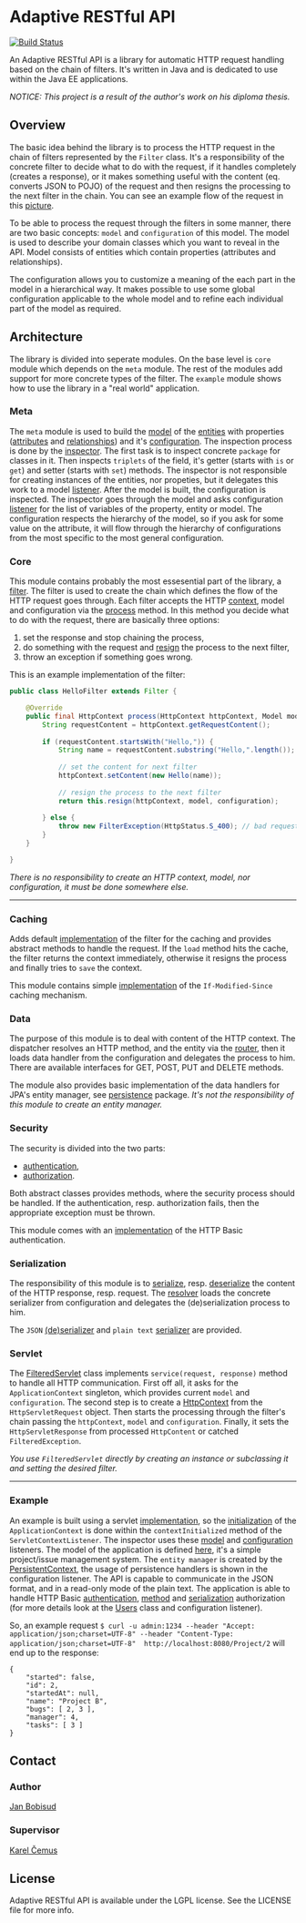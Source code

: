 # Adaptive RESTful API

[![Build Status](https://travis-ci.org/jSquirrel/adaptive-restful-api.svg)](https://travis-ci.org/jSquirrel/adaptive-restful-api)

An Adaptive RESTful API is a library for automatic HTTP request handling based on the chain of filters. It's written in Java and is dedicated to use within the Java EE applications.

*NOTICE: This project is a result of the author's work on his diploma thesis.*

## Overview

The basic idea behind the library is to process the HTTP request in the chain of filters represented by the `Filter` class. It's a responsibility of the concrete filter to decide what to do with the request, if it handles completely (creates a response), or it makes something useful with the content (eq. converts JSON to POJO) of the request and then resigns the processing to the next filter in the chain. You can see an example flow of the request in this [picture](https://www.dropbox.com/s/ukekqpa2zx9o0ub/Context%20Flow.png).

To be able to process the request through the filters in some manner, there are two basic concepts: `model` and `configuration` of this model. The model is used to describe your domain classes which you want to reveal in the API. Model consists of entities which contain properties (attributes and relationships).

The configuration allows you to customize a meaning of the each part in the model in a hierarchical way. It makes possible to use some global configuration applicable to the whole model and to refine each individual part of the model as required.

## Architecture

The library is divided into seperate modules. On the base level is `core` module which depends on the `meta` module. The rest of the modules add support for more concrete types of the filter. The `example` module shows how to use the library in a "real world" application.

### Meta

The `meta` module is used to build the [model](https://github.com/bobisjan/adaptive-restful-api/blob/master/meta/src/main/java/cz/cvut/fel/adaptiverestfulapi/meta/model/Model.java) of the [entities](https://github.com/bobisjan/adaptive-restful-api/blob/master/meta/src/main/java/cz/cvut/fel/adaptiverestfulapi/meta/model/Entity.java) with properties ([attributes](https://github.com/bobisjan/adaptive-restful-api/blob/master/meta/src/main/java/cz/cvut/fel/adaptiverestfulapi/meta/model/Attribute.java) and [relationships](https://github.com/bobisjan/adaptive-restful-api/blob/master/meta/src/main/java/cz/cvut/fel/adaptiverestfulapi/meta/model/Relationship.java)) and it's [configuration](https://github.com/bobisjan/adaptive-restful-api/blob/master/meta/src/main/java/cz/cvut/fel/adaptiverestfulapi/meta/configuration/Configuration.java). The inspection process is done by the [inspector](https://github.com/bobisjan/adaptive-restful-api/blob/master/meta/src/main/java/cz/cvut/fel/adaptiverestfulapi/meta/Inspector.java). The first task is to inspect concrete `package` for classes in it. Then inspects `triplets` of the field, it's getter (starts with `is` or `get`) and setter (starts with `set`) methods. The inspector is not responsible for creating instances of the entities, nor propeties, but it delegates this work to a model [listener](https://github.com/bobisjan/adaptive-restful-api/blob/master/meta/src/main/java/cz/cvut/fel/adaptiverestfulapi/meta/ModelInspectionListener.java). After the model is built, the configuration is inspected. The inspector goes through the model and asks configuration [listener](https://github.com/bobisjan/adaptive-restful-api/blob/master/meta/src/main/java/cz/cvut/fel/adaptiverestfulapi/meta/ConfigurationInspectionListener.java) for the list of variables of the property, entity or model. The configuration respects the hierarchy of the model, so if you ask for some value on the attribute, it will flow through the hierarchy of configurations from the most specific to the most general configuration.

### Core

This module contains probably the most essesential part of the library, a [filter](https://github.com/bobisjan/adaptive-restful-api/blob/master/core/src/main/java/cz/cvut/fel/adaptiverestfulapi/core/Filter.java). The filter is used to create the chain which defines the flow of the HTTP request goes through. Each filter accepts the HTTP [context](https://github.com/bobisjan/adaptive-restful-api/blob/master/core/src/main/java/cz/cvut/fel/adaptiverestfulapi/core/HttpContext.java), model and configuration via the [process](https://github.com/bobisjan/adaptive-restful-api/blob/master/core/src/main/java/cz/cvut/fel/adaptiverestfulapi/core/Filter.java#L70) method. In this method you decide what to do with the request, there are basically three options:

1. set the response and stop chaining the process,
2. do something with the request and [resign](https://github.com/bobisjan/adaptive-restful-api/blob/master/core/src/main/java/cz/cvut/fel/adaptiverestfulapi/core/Filter.java#L55) the process to the next filter,
3. throw an exception if something goes wrong.

This is an example implementation of the filter:

```java
public class HelloFilter extends Filter {

    @Override
    public final HttpContext process(HttpContext httpContext, Model model, Configuration configuration) throws FilterException {
        String requestContent = httpContext.getRequestContent();
        
        if (requestContent.startsWith("Hello,")) {
            String name = requestContent.substring("Hello,".length());
            
            // set the content for next filter
            httpContext.setContent(new Hello(name));
            
            // resign the process to the next filter
            return this.resign(httpContext, model, configuration);
            
        } else {
            throw new FilterException(HttpStatus.S_400); // bad request
        }
    }

}
```

*There is no responsibility to create an HTTP context, model, nor configuration, it must be done somewhere else.*

<hr>

### Caching

Adds default [implementation](https://github.com/bobisjan/adaptive-restful-api/blob/master/caching/src/main/java/cz/cvut/fel/adaptiverestfulapi.caching/Cache.java) of the filter for the caching and provides abstract methods to handle the request. If the `load` method hits the cache, the filter returns the context immediately, otherwise it resigns the process and finally tries to `save` the context.

This module contains simple [implementation](https://github.com/bobisjan/adaptive-restful-api/blob/master/caching/src/main/java/cz/cvut/fel/adaptiverestfulapi.caching/IfModifiedSinceCache.java) of the `If-Modified-Since` caching mechanism.

### Data

The purpose of this module is to deal with content of the HTTP context. The dispatcher resolves an HTTP method, and the entity via the [router](https://github.com/bobisjan/adaptive-restful-api/blob/master/core/src/main/java/cz/cvut/fel/adaptiverestfulapi/core/HttpRouter.java), then it loads data handler from the configuration and delegates the process to him. There are available interfaces for GET, POST, PUT and DELETE methods.

The module also provides basic implementation of the data handlers for JPA's entity manager, see [persistence](https://github.com/bobisjan/adaptive-restful-api/tree/master/data/src/main/java/cz/cvut/fel/adaptiverestfulapi/data/persistence) package. *It's not the responsibility of this module to create an entity manager.*

### Security

The security is divided into the two parts:

* [authentication](https://github.com/bobisjan/adaptive-restful-api/blob/master/security/src/main/java/cz/cvut/fel/adaptiverestfulapi/security/Authentication.java),
* [authorization](https://github.com/bobisjan/adaptive-restful-api/blob/master/security/src/main/java/cz/cvut/fel/adaptiverestfulapi/security/Authorization.java).

Both abstract classes provides methods, where the security process should be handled. If the authentication, resp. authorization fails, then the appropriate exception must be thrown.

This module comes with an [implementation](https://github.com/bobisjan/adaptive-restful-api/blob/master/security/src/main/java/cz/cvut/fel/adaptiverestfulapi/security/basic/BasicAuthentication.java) of the HTTP Basic authentication.

### Serialization

The responsibility of this module is to [serialize](https://github.com/bobisjan/adaptive-restful-api/blob/master/serialization/src/main/java/cz/cvut/fel/adaptiverestfulapi/serialization/Serializer.java#L22), resp. [deserialize](https://github.com/bobisjan/adaptive-restful-api/blob/master/serialization/src/main/java/cz/cvut/fel/adaptiverestfulapi/serialization/Serializer.java#L22) the content of the HTTP response, resp. request. The [resolver](https://github.com/bobisjan/adaptive-restful-api/blob/master/serialization/src/main/java/cz/cvut/fel/adaptiverestfulapi/serialization/Resolver.java) loads the concrete serializer from configuration and delegates the (de)serialization process to him.

The `JSON` [(de)serializer](https://github.com/bobisjan/adaptive-restful-api/blob/master/serialization/src/main/java/cz/cvut/fel/adaptiverestfulapi/serialization/application/json/JsonSerializer.java) and `plain text` [serializer](https://github.com/bobisjan/adaptive-restful-api/blob/master/serialization/src/main/java/cz/cvut/fel/adaptiverestfulapi/serialization/text/plain/PlainTextSerializer.java) are provided.

### Servlet

The [FilteredServlet](https://github.com/bobisjan/adaptive-restful-api/blob/master/servlet/src/main/java/cz/cvut/fel/adaptiverestfulapi/servlet/FilteredServlet.java) class implements `service(request, response)` method to handle all HTTP communication. First off all, it asks for the `ApplicationContext` singleton, which provides current `model` and `configuration`. The second step is to create a [HttpContext](https://github.com/bobisjan/adaptive-restful-api/blob/master/core/src/main/java/cz/cvut/fel/adaptiverestfulapi/core/HttpContext.java) from the `HttpServletRequest` object. Then starts the processing through the filter's chain passing the `httpContext`, `model` and `configuration`. Finally, it sets the `HttpServletResponse` from processed `HttpContent` or catched `FilteredException`.

*You use `FilteredServlet` directly by creating an instance or subclassing it and setting the desired filter.*

<hr>

### Example

An example is built using a servlet [implementation](https://github.com/bobisjan/adaptive-restful-api/blob/master/example/src/main/java/cz/cvut/fel/adaptiverestfulapi/example/ExampleServlet.java), so the [initialization](https://github.com/bobisjan/adaptive-restful-api/blob/master/example/src/main/java/cz/cvut/fel/adaptiverestfulapi/example/ApplicationContextListener.java#L28) of the `ApplicationContext` is done within the `contextInitialized` method of the `ServletContextListener`. The inspector uses these [model](https://github.com/bobisjan/adaptive-restful-api/blob/master/example/src/main/java/cz/cvut/fel/adaptiverestfulapi/example/ModelListener.java) and [configuration](https://github.com/bobisjan/adaptive-restful-api/blob/master/example/src/main/java/cz/cvut/fel/adaptiverestfulapi/example/ConfigurationListener.java) listeners. The model of the application is defined [here](https://github.com/bobisjan/adaptive-restful-api/tree/master/example/src/main/java/cz/cvut/fel/adaptiverestfulapi/example/model), it's a simple project/issue management system. The `entity manager` is created by the [PersistentContext](https://github.com/bobisjan/adaptive-restful-api/blob/master/example/src/main/java/cz/cvut/fel/adaptiverestfulapi/example/PersistenceContext.java), the usage of persistence handlers is shown in the configuration listener. The API is capable to communicate in the JSON format, and in a read-only mode of the plain text. The application is able to handle HTTP Basic [authentication](https://github.com/bobisjan/adaptive-restful-api/blob/master/example/src/main/java/cz/cvut/fel/adaptiverestfulapi/example/security/SimpleAuthentication.java), [method](https://github.com/bobisjan/adaptive-restful-api/blob/master/example/src/main/java/cz/cvut/fel/adaptiverestfulapi/example/security/MethodAuthorization.java) and [serialization](https://github.com/bobisjan/adaptive-restful-api/blob/master/example/src/main/java/cz/cvut/fel/adaptiverestfulapi/example/security/SimpleAuthorization.java) authorization (for more details look at the [Users](https://github.com/bobisjan/adaptive-restful-api/blob/master/example/src/main/java/cz/cvut/fel/adaptiverestfulapi/example/security/Users.java) class and configuration listener).

So, an example request `$ curl -u admin:1234 --header "Accept: application/json;charset=UTF-8" --header "Content-Type: application/json;charset=UTF-8"  http://localhost:8080/Project/2` will end up to the response:

```
{
    "started": false,
    "id": 2,
    "startedAt": null,
    "name": "Project B",
    "bugs": [ 2, 3 ],
    "manager": 4,
    "tasks": [ 3 ]
}
```

## Contact

### Author

[Jan Bobisud](https://github.com/bobisjan)

### Supervisor

[Karel Čemus](https://github.com/KarelCemus)

## License

Adaptive RESTful API is available under the LGPL license. See the LICENSE file for more info.
